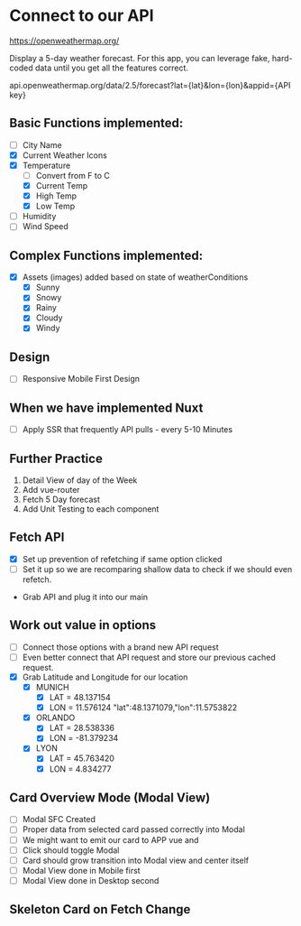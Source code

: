 # Connect to our API
 
https://openweathermap.org/

Display a 5-day weather forecast. 
For this app, you can leverage fake, hard-coded data until you get all the features correct.

api.openweathermap.org/data/2.5/forecast?lat={lat}&lon={lon}&appid={API key}
## Basic Functions implemented:
  - [ ] City Name 
  - [x] Current Weather Icons
  - [x] Temperature
    - [ ] Convert from F to C
    - [x] Current Temp
    - [x] High Temp
    - [x] Low Temp
  - [ ] Humidity
  - [ ] Wind Speed
## Complex Functions implemented:
 - [x] Assets (images) added based on state of weatherConditions
   - [x] Sunny
   - [x] Snowy
   - [x] Rainy
   - [x] Cloudy
   - [x] Windy
## Design
  - [ ] Responsive Mobile First Design
## When we have implemented Nuxt
  - [ ] Apply SSR that frequently API pulls - every 5-10 Minutes

## Further Practice 
  1. Detail View of day of the Week
  2. Add vue-router 
  3. Fetch 5 Day forecast
  4. Add Unit Testing to each component

## Fetch API 
- [x] Set up prevention of refetching if same option clicked
- [ ] Set it up so we are recomparing shallow data to check if we should even refetch.
- Grab API and plug it into our main

## Work out value in options 
- [ ] Connect those options with a brand new API request 
- [ ] Even better connect that API request and store our previous cached request.
- [x] Grab Latitude and Longitude for our location
  - [x] MUNICH 
    - [x] LAT = 48.137154
    - [x] LON = 11.576124
    "lat":48.1371079,"lon":11.5753822
  - [x] ORLANDO 
    - [x] LAT = 28.538336
    - [x] LON = -81.379234
  - [x] LYON 
    - [x] LAT = 45.763420
    - [x] LON = 4.834277

## Card Overview Mode (Modal View)
- [ ] Modal SFC Created
- [ ] Proper data from selected card passed correctly into Modal
- [ ] We might want to emit our card to APP vue and 
- [ ] Click should toggle Modal
- [ ] Card should grow transition into Modal view and center itself
- [ ] Modal View done in Mobile first
- [ ] Modal View done in Desktop second

## Skeleton Card on Fetch Change
